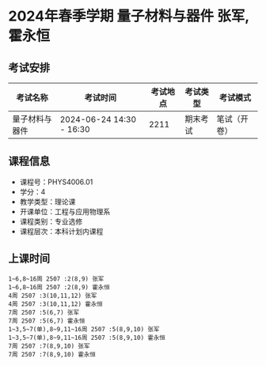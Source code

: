 # 2024年春季学期 量子材料与器件 张军, 霍永恒




## 考试安排

| 考试名称 | 考试时间 | 考试地点 | 考试类型 | 考试模式 |
| -------- | -------- | -------- | -------- | -------- |
| 量子材料与器件 | 2024-06-24 14:30 - 16:30 | 2211 | 期末考试 | 笔试（开卷） |





## 课程信息

- 课程号：PHYS4006.01
- 学分：4
- 教学类型：理论课
- 开课单位：工程与应用物理系
- 课程类别：专业选修
- 课程层次：本科计划内课程

## 上课时间

```
1~6,8~16周 2507 :2(8,9) 张军
1~6,8~16周 2507 :2(8,9) 霍永恒
4周 2507 :3(10,11,12) 张军
4周 2507 :3(10,11,12) 霍永恒
7周 2507 :5(6,7) 张军
7周 2507 :5(6,7) 霍永恒
1~3,5~7(单),8~9,11~16周 2507 :5(8,9,10) 张军
1~3,5~7(单),8~9,11~16周 2507 :5(8,9,10) 霍永恒
7周 2507 :7(8,9,10) 张军
7周 2507 :7(8,9,10) 霍永恒
```

